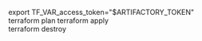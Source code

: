  export TF_VAR_access_token="$ARTIFACTORY_TOKEN"  
 terraform plan
 terraform apply   
 terraform destroy